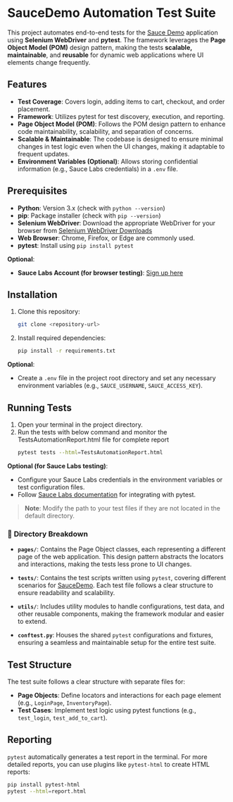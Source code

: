 # SauceDemo Automation Test Suite

This project automates end-to-end tests for the [Sauce Demo](https://www.saucedemo.com/) application using **Selenium WebDriver** and **pytest**. The framework leverages the **Page Object Model (POM)** design pattern, making the tests **scalable, maintainable**, and **reusable** for dynamic web applications where UI elements change frequently.

## Features

- **Test Coverage**: Covers login, adding items to cart, checkout, and order placement.
- **Framework**: Utilizes pytest for test discovery, execution, and reporting.
- **Page Object Model (POM)**: Follows the POM design pattern to enhance code maintainability, scalability, and separation of concerns.
- **Scalable & Maintainable**: The codebase is designed to ensure minimal changes in test logic even when the UI changes, making it adaptable to frequent updates.
- **Environment Variables (Optional)**: Allows storing confidential information (e.g., Sauce Labs credentials) in a `.env` file.

## Prerequisites

- **Python**: Version 3.x (check with `python --version`)
- **pip**: Package installer (check with `pip --version`)
- **Selenium WebDriver**: Download the appropriate WebDriver for your browser from [Selenium WebDriver Downloads](https://www.selenium.dev/downloads/)
- **Web Browser**: Chrome, Firefox, or Edge are commonly used.
- **pytest**: Install using `pip install pytest`

**Optional**:
- **Sauce Labs Account (for browser testing)**: [Sign up here](https://saucelabs.com/sign-up)

## Installation

1. Clone this repository:
    ```bash
    git clone <repository-url>
    ```

2. Install required dependencies:
    ```bash
    pip install -r requirements.txt
    ```

**Optional**:
- Create a `.env` file in the project root directory and set any necessary environment variables (e.g., `SAUCE_USERNAME`, `SAUCE_ACCESS_KEY`).

## Running Tests

1. Open your terminal in the project directory.
2. Run the tests with below command and monitor the TestsAutomationReport.html file for complete report
    ```bash
    pytest tests --html=TestsAutomationReport.html
    ```

**Optional (for Sauce Labs testing)**:
- Configure your Sauce Labs credentials in the environment variables or test configuration files.
- Follow [Sauce Labs documentation](https://docs.saucelabs.com/) for integrating with pytest.

> **Note**: Modify the path to your test files if they are not located in the default directory.



### 📁 **Directory Breakdown**

- **`pages/`**: Contains the Page Object classes, each representing a different page of the web application. This design pattern abstracts the locators and interactions, making the tests less prone to UI changes.
  
- **`tests/`**: Contains the test scripts written using `pytest`, covering different scenarios for [SauceDemo](https://www.saucedemo.com/). Each test file follows a clear structure to ensure readability and scalability.

- **`utils/`**: Includes utility modules to handle configurations, test data, and other reusable components, making the framework modular and easier to extend.

- **`conftest.py`**: Houses the shared `pytest` configurations and fixtures, ensuring a seamless and maintainable setup for the entire test suite.

## Test Structure

The test suite follows a clear structure with separate files for:

- **Page Objects**: Define locators and interactions for each page element (e.g., `LoginPage`, `InventoryPage`).
- **Test Cases**: Implement test logic using pytest functions (e.g., `test_login`, `test_add_to_cart`).

## Reporting

`pytest` automatically generates a test report in the terminal. For more detailed reports, you can use plugins like `pytest-html` to create HTML reports:
```bash
pip install pytest-html
pytest --html=report.html
